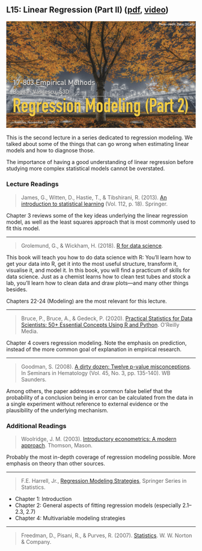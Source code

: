 ## L15: Linear Regression (Part II) ([pdf](../slides/15-regression-2.pdf), [video](https://www.youtube.com/watch?v=5p8wtSmwkEE))

[![Lecture15-Regression-Diagnostics](../assets/images/15-regression-2.jpeg)](../slides/15-regression-2.pdf)

This is the second lecture in a series dedicated to regression modeling. We talked about some of the things that can go wrong when estimating linear models and how to diagnose those.

The importance of having a good understanding of linear regression before studying more complex statistical models cannot be overstated.


### Lecture Readings


> James, G., Witten, D., Hastie, T., & Tibshirani, R. (2013). [An introduction to statistical learning](https://www.academia.edu/download/60707896/An_Introduction_to_Statistical_Learning_with_Applications_in_R-Springer_201320190925-63943-2cqzhk.pdf) (Vol. 112, p. 18). Springer.

Chapter 3 reviews some of the key ideas underlying the linear regression model, as well as the least squares approach that is most commonly used to fit this model.

---

> Grolemund, G., & Wickham, H. (2018). [R for data science](https://r4ds.had.co.nz/index.html).

This book will teach you how to do data science with R: You’ll learn how to get your data into R, get it into the most useful structure, transform it, visualise it, and model it. In this book, you will find a practicum of skills for data science. Just as a chemist learns how to clean test tubes and stock a lab, you’ll learn how to clean data and draw plots—and many other things besides. 

Chapters 22-24 (Modeling) are the most relevant for this lecture.

---

> Bruce, P., Bruce, A., & Gedeck, P. (2020). [Practical Statistics for Data Scientists: 50+ Essential Concepts Using R and Python](https://github.com/gedeck/practical-statistics-for-data-scientists). O'Reilly Media.

Chapter 4 covers regression modeling. Note the emphasis on prediction, instead of the more common goal of explanation in empirical research.

---

> Goodman, S. (2008). [A dirty dozen: Twelve p-value misconceptions](http://www.ohri.ca/newsroom/seminars/SeminarUploads/1829%5CSuggested%20Reading%20-%20Nov%203,%202014.pdf). In Seminars in Hematology (Vol. 45, No. 3, pp. 135-140). WB Saunders.

Among others, the paper addresses a common false belief that the probability of a conclusion being in error can be calculated from the data in a single experiment without reference to external evidence or the plausibility of the underlying mechanism.


### Additional Readings


> Woolridge, J. M. (2003). [Introductory econometrics: A modern approach](http://repository.fue.edu.eg/xmlui/bitstream/handle/123456789/2774/7831.pdf). Thomson, Mason. 

Probably the most in-depth coverage of regression modeling possible. More emphasis on theory than other sources.

---

> F.E. Harrell, Jr., [Regression Modeling Strategies](http://hbiostat.org/doc/rms.pdf), Springer Series in Statistics. 
- Chapter 1: Introduction
- Chapter 2: General aspects of fitting regression models (especially 2.1–2.3, 2.7)
- Chapter 4: Multivariable modeling strategies

---

> Freedman, D., Pisani, R., & Purves, R. (2007). [Statistics](https://wwnorton.com/books/9780393929720). W. W. Norton & Company.





